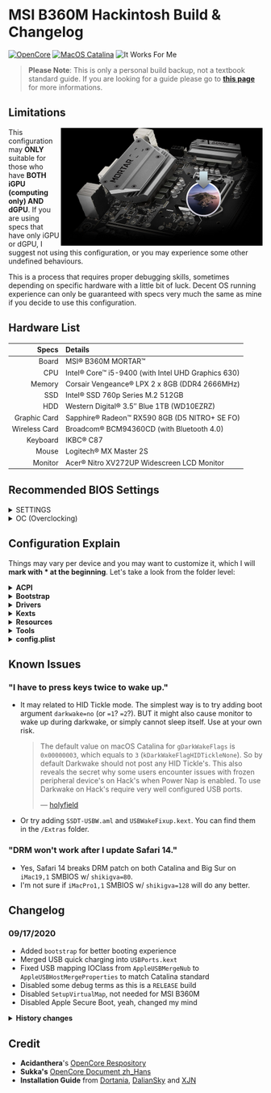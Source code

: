 # MSI B360M Hackintosh Build & Changelog

[![OpenCore](https://img.shields.io/badge/OpenCore-0.6.1-f95)](https://github.com/acidanthera/OpenCorePkg/releases/latest)
[![MacOS Catalina](https://img.shields.io/badge/macOS-10.15.6-9cf)](https://www.apple.com/macos/catalina/)
![It Works For Me](https://img.shields.io/badge/It%20Works-For%20Me™-green)

> **Please Note**: This is only a personal build backup, not a textbook standard guide. If you are looking for a guide please go to **[this page](https://dortania.github.io/getting-started/)** for more informations.

## Limitations

<img src="Extras/readme-cover.png" align="right" width="400" />

This configuration may **ONLY** suitable for those who have **BOTH iGPU (computing only) AND dGPU**. If you are using specs that have only iGPU or dGPU, I suggest not using this configuration, or you may experience some other undefined behaviours.

This is a process that requires proper debugging skills, sometimes depending on specific hardware with a little bit of luck. Decent OS running experience can only be guaranteed with specs very much the same as mine if you decide to use this configuration.

## Hardware List

|         Specs | Details                                            |
| ------------: | :------------------------------------------------- |
|         Board | MSI® B360M MORTAR™                                 |
|           CPU | Intel® Core™ i5-9400 (with Intel UHD Graphics 630) |
|        Memory | Corsair Vengeance® LPX 2 x 8GB (DDR4 2666MHz)      |
|           SSD | Intel® SSD 760p Series M.2 512GB                   |
|           HDD | Western Digital® 3.5″ Blue 1TB (WD10EZRZ)          |
|  Graphic Card | Sapphire® Radeon™ RX590 8GB (D5 NITRO+ SE FO)      |
| Wireless Card | Broadcom® BCM94360CD (with Bluetooth 4.0)          |
|      Keyboard | IKBC® C87                                          |
|         Mouse | Logitech® MX Master 2S                             |
|       Monitor | Acer® Nitro XV272UP Widescreen LCD Monitor         |

## Recommended BIOS Settings

<details><summary>SETTINGS</summary>

  - <details><summary>Advanced</summary>

      - PCI Subsystem Settings
        - Above 4G Memory / Crypto Currency Mining [**Enabled**]
      - Integrated Graphics Configuration
        - Initiate Graphic Adapter [**PEG**]
        - Integrated Graphics Share Memory [**64M**]
        - IGD Multi-Monitor [**Enabled**]
      - USB Configuration
        - XHCI Hand-off [**Enabled**]
        - Legacy USB Support [**Enabled**]
      - Power Management Setup
        - Erp Ready [**Enabled**]
      - Windows OS Configuration
        - Windows 10 WHQL Support [**Enabled**]
        - MSI Fast Boot [**Disabled**]
      - Wake Up Event Setup
        - Wake Up Event By [**BIOS**]
        - Resume by USB Device [**Enabled**]
    
    </details>

  - <details><summary>Boot</summary>

      - Boot Mode Select [**UEFI**]
    
    </details>
</details>

<details><summary>OC (Overclocking)</summary>

  - CPU Features
    - Intel Virtualization Tech [**Enabled**]
    - Intel VT-D Tech [**Disabled**]
    - CFG Lock [**Disabled**]

</details>

## Configuration Explain

Things may vary per device and you may want to customize it, which I will **mark with * at the beginning**. Let's take a look from the folder level:

<details><summary><strong>ACPI</strong></summary>

  - `SSDT-AWAC`: Re-enable the old RTC clock that is compatible with macOS.
  - `SSDT-EC`: Create fake EC device for desktop.
  - `SSDT-PLUG`: Allow the kernel's XCPM (XNU's CPU Power Management) to manage our CPU's power management. Auto detect.
  - `SSDT-PMCR`: Fix NVRAM support for 300 series motherboard.
  - `* SSDT-SBUS-MCHC`: Not necessary. Fix AppleSMBus support.
  - `* SSDT-MEM2-DMAC`: Not necessary. Just to fill out missing part.

</details>

<details><summary><strong>Bootstrap</strong></summary>

  - `Bootstrap.efi`: Same file as BOOTX64.efi to avoid boot entry override.

</details>

<details><summary><strong>Drivers</strong></summary>

  - `OpenRuntime.efi`: Work with `Booter` quirks in config.plist.
  - `HfsPlus.efi`: Support HFS+ File System which is used by Recovery and Time Machine.
  - `OpenCanopy.efi`: Bring GUI for OpenCore.

</details>

<details><summary><strong>Kexts</strong></summary>

  - `Lilu`: Other kexts depending on this one.
  - `VirtualSMC`: SMC emulator layer.
  - `SMCProcessor`: CPU sensor support.
  - `SMCSuperIO`: IO sensor support.
  - `WhateverGreen`: Various patches necessary for GPU.
  - `AppleALC`: Native macOS HD audio for not officially supported codecs.
  - `IntelMausi`: Intel Ethernet LAN driver for macOS.
  - `NVMeFix`: Fix random kernel panic after wake caused by NVMe device.
  - `AirportBrcmFixup`: Fix Wi-Fi lagging after wake.
  - `* USBPorts`: Custom USB ports mapping and quick charge fix-up for iMac19,1. Ports mapping may vary per device. This kext can be used directly if your USB ports are same as mine:
    
      ```zsh
      1.  HS01 - Internal - BRCM20702 Hub
      2.  HS03 - Internal - USB Keyboard
      3.  HS04 - Internal - USB Mouse
      4.  HS05 - USB 3 - Back USB 3 (SS01)
      5.  HS07 - USB 2 - Back USB 2
      6.  HS08 - USB 2 - Back USB 2
      7.  HS09 - USB 3 - Front USB 3 (SS05)
      8.  HS10 - USB 3 - Front USB 3 (SS06)
      9.  SS01 - Type 3 - Back USB 3
      10. SS02 - TypeC+Sw - Back Type C
      11. SS05 - USB 3 - Front USB 3
      12. SS06 - USB 3 - Front USB 3
      ```

</details>
  
<details><summary><strong>Resources</strong></summary>

  - Here put OpenCanopy resources.

</details>

<details><summary><strong>Tools</strong></summary>

  - `* ResetSystem.efi`: I choose `Firmware` argument in config.plist to reboot into BIOS firmware settings when necessary. Change as you wish.

</details>

<details><summary><strong>config.plist</strong></summary>

  - `* DeviceProperties`: I put `layout-id`, `igfxfw` and `shikigva` arguments here. You can delete them from here and put into boot-args if you wish.  
    Here I choose `layout-id 92` to fix audio. Even if the `Address` is not the same with our spec, I find it working well with this layout.  
    I use `shikigva 80` to fix DRM, delete it if you are experiencing screen freezing issue. 
    The `igfxfw` value here is used to load Apple GuC firmware, delete it if you are experiencing display issues.
  - `* Generic`: You should generate SMBIOS info by using [GenSMBIOS](https://github.com/corpnewt/GenSMBIOS) to fix iServices, and make sure it is "Invalid Serial" or "Purchase Date not Validated" (i.e., no conflict with real Macs) for your own good by checking [Apple Check Coverage page](https://checkcoverage.apple.com/).

</details>

## Known Issues

### "I have to press keys twice to wake up."

- It may related to HID Tickle mode. The simplest way is to try adding boot argument `darkwake=no` (or `=1`? `=2`?). BUT it might also cause monitor to wake up during darkwake, or simply cannot sleep itself. Use at your own risk.

  > The default value on macOS Catalina for `gDarkWakeFlags` is `0x00000003`, which equals to `3` (`kDarkWakeFlagHIDTickleNone`). So by default Darkwake should not post any HID Tickle's. This also reveals the secret why some users encounter issues with frozen peripheral device's on Hack's when Power Nap is enabled. To use Darkwake on Hack's require very well configured USB ports.
  >
  > — [holyfield](https://www.insanelymac.com/forum/topic/342002-darkwake-on-macos-catalina-boot-args-darkwake8-darkwake10-are-obsolete/)

- Or try adding `SSDT-USBW.aml` and `USBWakeFixup.kext`. You can find them in the `/Extras` folder.

### "DRM won't work after I update Safari 14."

- Yes, Safari 14 breaks DRM patch on both Catalina and Big Sur on `iMac19,1` SMBIOS w/ `shikigva=80`.
- I'm not sure if `iMacPro1,1` SMBIOS w/ `shikigva=128` will do any better.

## Changelog

### 09/17/2020

- Added `bootstrap` for better booting experience
- Merged USB quick charging into `USBPorts.kext`
- Fixed USB mapping IOClass from `AppleUSBMergeNub` to `AppleUSBHostMergeProperties` to match Catalina standard
- Disabled some debug terms as this is a `RELEASE` build
- Disabled `SetupVirtualMap`, not needed for MSI B360M
- Disabled Apple Secure Boot, yeah, changed my mind

<details><summary><strong>History changes</strong></summary>

  ### 09/07/2020

  - Updated OpenCore to v0.6.1
  - Updated `Lilu` and her friends
  - Set `DiscardHibernateMap` to `false` as I turned off hibernate on Windows
  - Added `Arch` and `MinKernel` settings to meet OpenCore's latest standard
  - Set `DisableLinkeditJettison` to `true` to let `Lilu` and others function in macOS Big Sur with best performance without `keepsyms=1` boot argument
  - Added **Medium Security** of Apple Secure Boot, which means `SecureBootModel` set to `Default`, `ApECID` set to `0` and `DmgLoading` set to `Signed`
  - Set `AdviseWindows` to `false` as EFI partition is first on the Windows drive
  - Deleted `ExFatDxe.efi`
  - *Note*: Hotkeys to launch picker now works fine as OpenCore now won't reset input protocols any more

  ### 08/04/2020

  - Updated OpenCore to v0.6.0
  - Optimized ACPI hotpatches: `SSDT-EC-USBX`, `SSDT-AWAC`, `SSDT-PLUG`, `SSDT-PMCR`
  - Added new ACPI hotpatches for final touch: `SSDT-MEM2-DMAC`, `SSDT-SBUS-MCHC`
  - Updated `Lilu` and her friends
  - Deleted `CPUFriend` as i5-9400 does not necessarily need this
  - Added `AirportBrcmFixup` to fix Wi-Fi lagging after sleeping
  - Added an icon for `ResetSystem.efi`
  - Changed some `<data>` fields in config to `<number>` and `<string>` to avoid being eaten by Xcode 11
  - Added `Firmware` mode to ResetSystem to reboot into BIOS settings
  - Moved `shikigva` and `igfxfw` from `boot-arg` into `DeviceProperties`

  ### 06/04/2020

  - Initiated repository

</details>

## Credit

- **Acidanthera**'s [OpenCore Respository](https://github.com/acidanthera/OpenCorePkg)
- **Sukka's** [OpenCore Document zh_Hans](https://oc.skk.moe)
- **Installation Guide** from [Dortania](https://dortania.github.io/OpenCore-Install-Guide/), [DalianSky](https://blog.daliansky.net/OpenCore-BootLoader.html) and [XJN](https://blog.xjn819.com/?p=543)
